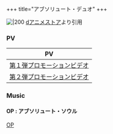 +++
title="アブソリュート・デュオ"
+++

![|200](https://cs1.animestore.docomo.ne.jp/anime_kv/img/11/60/9/11609_1_9_8b.png?1551184419000)
[dアニメストア](https://cs1.animestore.docomo.ne.jp/anime_kv/img/11/60/9/11609_1_9_8b.png?1551184419000)より引用





### PV
| PV                                                               |
| ---------------------------------------------------------------- |
| [第１弾プロモーションビデオ](https://www.youtube.com/watch?v=wyroYSee6fw)<br> |
| [第２弾プロモーションビデオ](https://www.youtube.com/watch?v=DBkXWtMZlUk)     |



### Music
#### OP : アブソリュート・ソウル
[OP](https://youtu.be/Mdl-iQA0fLc?si=gYRuJtez0Wo1y_B6)

